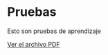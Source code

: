 # Pruebas
Esto son pruebas de aprendizaje 

[Ver el archivo PDF](https://drive.google.com/file/d/1-GPxtRu76bHZO38nNh1WcVL4OjLT477Y/view)

